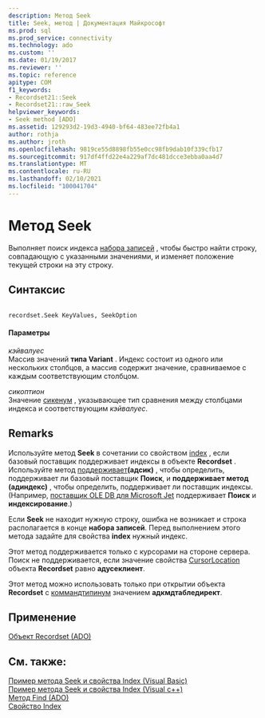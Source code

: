 ```yaml
---
description: Метод Seek
title: Seek, метод | Документация Майкрософт
ms.prod: sql
ms.prod_service: connectivity
ms.technology: ado
ms.custom: ''
ms.date: 01/19/2017
ms.reviewer: ''
ms.topic: reference
apitype: COM
f1_keywords:
- Recordset21::Seek
- Recordset21::raw_Seek
helpviewer_keywords:
- Seek method [ADO]
ms.assetid: 129293d2-19d3-4940-bf64-483ee72fb4a1
author: rothja
ms.author: jroth
ms.openlocfilehash: 9819ce55d8898fb55e0cc98fb9dab10f339cfb17
ms.sourcegitcommit: 917df4ffd22e4a229af7dc481dcce3ebba0aa4d7
ms.translationtype: MT
ms.contentlocale: ru-RU
ms.lasthandoff: 02/10/2021
ms.locfileid: "100041704"
---
```

# <a name="seek-method"></a>Метод Seek
Выполняет поиск индекса [набора записей](./recordset-object-ado.md) , чтобы быстро найти строку, совпадающую с указанными значениями, и изменяет положение текущей строки на эту строку.  
  
## <a name="syntax"></a>Синтаксис  
  
```  
  
recordset.Seek KeyValues, SeekOption  
```  
  
#### <a name="parameters"></a>Параметры  
 *кэйвалуес*  
 Массив значений **типа Variant** . Индекс состоит из одного или нескольких столбцов, а массив содержит значение, сравниваемое с каждым соответствующим столбцом.  
  
 *сикоптион*  
 Значение [сикенум](./seekenum.md) , указывающее тип сравнения между столбцами индекса и соответствующим *кэйвалуес*.  
  
## <a name="remarks"></a>Remarks  
 Используйте метод **Seek** в сочетании со свойством [index](./index-property.md) , если базовый поставщик поддерживает индексы в объекте **Recordset** . Используйте метод [поддерживает](./supports-method.md)**(адсик)** , чтобы определить, поддерживает ли базовый поставщик **Поиск**, и **поддерживает метод (адиндекс)** , чтобы определить, поддерживает ли поставщик индексы. (Например, [поставщик OLE DB для Microsoft Jet](../../guide/appendixes/microsoft-ole-db-provider-for-microsoft-jet.md) поддерживает **Поиск** и **индексирование**.)  
  
 Если **Seek** не находит нужную строку, ошибка не возникает и строка располагается в конце **набора записей**. Перед выполнением этого метода задайте для свойства **index** нужный индекс.  
  
 Этот метод поддерживается только с курсорами на стороне сервера. Поиск не поддерживается, если значение свойства [CursorLocation](./cursorlocation-property-ado.md) объекта **Recordset** равно **адусеклиент**.  
  
 Этот метод можно использовать только при открытии объекта **Recordset** с [коммандтипинум](./commandtypeenum.md) значением **адкмдтабледирект**.  
  
## <a name="applies-to"></a>Применение  
 [Объект Recordset (ADO)](./recordset-object-ado.md)  
  
## <a name="see-also"></a>См. также:  
 [Пример метода Seek и свойства Index (Visual Basic)](./seek-method-and-index-property-example-vb.md)   
 [Пример метода Seek и свойства Index (Visual c++)](./seek-method-and-index-property-example-vc.md)   
 [Метод Find (ADO)](./find-method-ado.md)   
 [Свойство Index](./index-property.md)